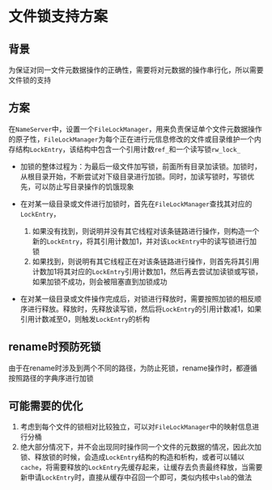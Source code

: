 

# 文件锁支持方案

## 背景

为保证对同一文件元数据操作的正确性，需要将对元数据的操作串行化，所以需要文件锁的支持

## 方案

在`NameServer`中，设置一个`FileLockManager`，用来负责保证单个文件元数据操作的原子性，`FileLockManager`为每个正在进行元信息修改的文件或目录维护一个内存结构`LockEntry`，该结构中包含一个引用计数`ref_`和一个读写锁`rw_lock_`

- 加锁的整体过程为：为最后一级文件加写锁，前面所有目录加读锁。加锁时，从根目录开始，不断尝试对下级目录进行加锁。同时，加读写锁时，写锁优先，可以防止写目录操作的饥饿现象


- 在对某一级目录或文件进行加锁时，首先在`FileLockManager`查找其对应的`LockEntry`，
  1. 如果没有找到，则说明并没有其它线程对该条链路进行操作，则构造一个新的`LockEntry`，将其引用计数加1，并对该`LockEntry`中的读写锁进行加锁
  2. 如果找到，则说明有其它线程正在对该条链路进行操作，则首先将其引用计数加1将其对应的`LockEntry`引用计数加1，然后再去尝试加读锁或写锁，如果加锁不成功，则会被阻塞直到加锁成功


- 在对某一级目录或文件操作完成后，对锁进行释放时，需要按照加锁的相反顺序进行释放。释放时，先释放读写锁，然后将`LockEntry`的引用计数减1，如果引用计数减至0，则触发`LockEntry`的析构

## rename时预防死锁

由于在rename时涉及到两个不同的路径，为防止死锁，rename操作时，都遵循按照路径的字典序进行加锁

## 可能需要的优化

1. 考虑到每个文件的锁相对比较独立，可以对`FileLockManager`中的映射信息进行分桶
2. 绝大部分情况下，并不会出现同时操作同一个文件的元数据的情况，因此次加锁、释放锁的时候，会造成`LockEntry`结构的构造和析构，或者可以辅以`cache`，将需要释放的`LockEntry`先缓存起来，让缓存去负责最终释放，当需要新申请`LockEntry`时，直接从缓存中召回一个即可，类似内核中`slab`的做法

